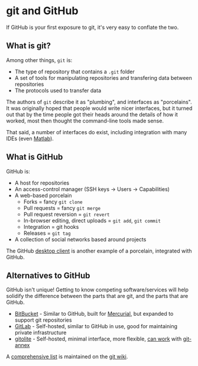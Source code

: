 # git and GitHub

If GitHub is your first exposure to git, it's very easy to conflate the two.

## What is git?

Among other things, `git` is:

* The type of repository that contains a `.git` folder
* A set of tools for manipulating repositories and transfering data between
  repositories
* The protocols used to transfer data

The authors of `git` describe it as "plumbing", and interfaces as "porcelains".
It was originally hoped that people would write nicer interfaces, but it turned
out that by the time people got their heads around the details of how it
worked, most then thought the command-line tools made sense.

That said, a number of interfaces do exist, including integration with many
IDEs (even
[Matlab](https://www.mathworks.com/help/simulink/ug/branch-and-merge-files.html)).

## What is GitHub

GitHub is:

* A host for repositories
* An access-control manager (SSH keys -> Users -> Capabilities)
* A web-based porcelain
  * Forks = fancy `git clone`
  * Pull requests = fancy `git merge`
  * Pull request reversion = `git revert`
  * In-browser editing, direct uploads = `git add`, `git commit`
  * Integration = git hooks
  * Releases = `git tag`
* A collection of social networks based around projects

The GitHub [desktop client](https://desktop.github.com/) is another example of
a porcelain, integrated with GitHub.

## Alternatives to GitHub

GitHub isn't unique! Getting to know competing software/services will help
solidify the difference between the parts that are git, and the parts that
are GitHub.

* [BitBucket](https://bitbucket.org) - Similar to GitHub, built for
  [Mercurial](https://www.mercurial-scm.org/), but expanded to support git
  repositories
* [GitLab](https://about.gitlab.com) - Self-hosted, similar to GitHub in use,
  good for maintaining private infrastructure
* [gitolite](http://gitolite.com/gitolite/) - Self-hosted, minimal
  interface, more flexible, [can
  work](https://blog.effigies.us/synchronization-with-git-annex-and-gitolite/)
  with [git-annex](https://git-annex.branchable.com)

A [comprehensive list](https://git.wiki.kernel.org/index.php/GitHosting) is
maintained on the [git wiki](https://git.wiki.kernel.org).
